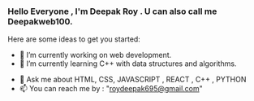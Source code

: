 ### Hello Everyone , I'm Deepak Roy . U can also call me Deepakweb100.


Here are some ideas to get you started:

- 🔭 I’m currently working on web development.
- 🌱 I’m currently learning C++ with data structures and algorithms.
<!-- - 👯 I’m looking to collaborate on ... -->
<!-- - 🤔 I’m looking for help with ... -->
- 💬 Ask me about HTML, CSS, JAVASCRIPT , REACT , C++ , PYTHON 
- 📫 You can reach me by : "roydeepak695@gmail.com" 
<!-- - 😄 Pronouns: ...
- ⚡ Fun fact: ... -->

